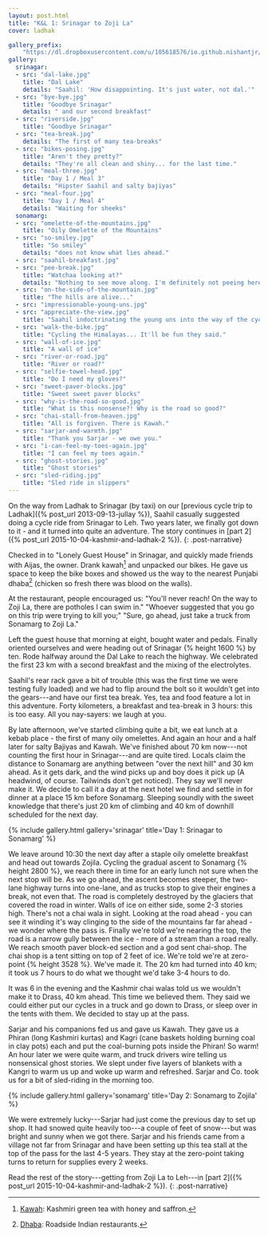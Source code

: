 ```yaml
---
layout: post.html
title: "K&L 1: Srinagar to Zoji La"
cover: ladhak

gallery_prefix:
    "https://dl.dropboxusercontent.com/u/105618576/io.github.nishantjr/images/kashmir-and-ladhak"
gallery:
  srinagar:
  - src: "dal-lake.jpg"
    title: "Dal Lake"
    details: "Saahil: 'How disappointing. It's just water, not dal.'"
  - src: "bye-bye.jpg"
    title: "Goodbye Srinagar"
    details: " and our second breakfast"
  - src: "riverside.jpg"
    title: "Goodbye Srinagar"
  - src: "tea-break.jpg"
    details: "The first of many tea-breaks"
  - src: "bikes-posing.jpg"
    title: "Aren't they pretty?"
    details: "They're all clean and shiny... for the last time."
  - src: "meal-three.jpg"
    title: "Day 1 / Meal 3"
    details: "Hipster Saahil and salty bajiyas"
  - src: "meal-four.jpg"
    title: "Day 1 / Meal 4"
    details: "Waiting for sheeks"
  sonamarg:
  - src: "omelette-of-the-mountains.jpg"
    title: "Oily Omelette of the Mountains"
  - src: "so-smiley.jpg"
    title: "So smiley"
    details: "does not know what lies ahead."
  - src: "saahil-breakfast.jpg"
  - src: "pee-break.jpg"
    title: "Watchaa looking at?"
    details: "Nothing to see move along. I'm definitely not peeing here."
  - src: "on-the-side-of-the-mountain.jpg"
    title: "The hills are alive..."
  - src: "impressionable-young-uns.jpg"
  - src: "appreciate-the-view.jpg"
    title: "Saahil indoctrinating the young uns into the way of the cycle."
  - src: "walk-the-bike.jpg"
    title: "Cycling the Himalayas... It'll be fun they said."
  - src: "wall-of-ice.jpg"
    title: "A wall of ice"
  - src: "river-or-road.jpg"
    title: "River or road?"
  - src: "selfie-towel-head.jpg"
    title: "Do I need my gloves?"
  - src: "sweet-paver-blocks.jpg"
    title: "Sweet sweet paver blocks"
  - src: "why-is-the-road-so-good.jpg"
    title: "What is this nonsense?! Why is the road so good?"
  - src: "chai-stall-from-heaven.jpg"
    title: "All is forgiven. There is Kawah."
  - src: "sarjar-and-warmth.jpg"
    title: "Thank you Sarjar - we owe you."
  - src: "i-can-feel-my-toes-again.jpg"
    title: "I can feel my toes again."
  - src: "ghost-stories.jpg"
    title: "Ghost stories"
  - src: "sled-riding.jpg"
    title: "Sled ride in slippers"
---
```


On the way from Ladhak to Srinagar (by taxi) on our [previous cycle trip to
Ladhak]({% post_url 2013-09-13-jullay %}), Saahil casually suggested doing a
cycle ride from Srinagar to Leh. Two years later, we finally got down to it -
and it turned into quite an adventure. The story continues in [part
2]({% post_url 2015-10-04-kashmir-and-ladhak-2 %}).
{: .post-narrative}

Checked in to "Lonely Guest House" in Srinagar, and quickly made friends with
Aijas, the owner. Drank kawah[^1] and unpacked our bikes. He gave us space to
keep the bike boxes and showed us the way to the nearest Punjabi dhaba[^2]
(chicken so fresh there was blood on the walls).

At the restaurant, people encouraged us: "You'll never reach! On the way to
Zoji La, there are potholes I can swim in." "Whoever suggested that you go on
this trip were trying to kill you;"  "Sure, go ahead, just take a truck from
Sonamarg to Zoji La."

Left the guest house that morning at eight, bought water and pedals. Finally
oriented ourselves and were heading out of Srinagar {% height 1600 %} by ten.
Rode halfway around the Dal Lake to reach the highway. We celebrated the first
23 km with a second breakfast and the mixing of the electrolytes.

Saahil's rear rack gave a bit of trouble (this was the first time we were
testing fully loaded) and we had to flip around the bolt so it wouldn't get into
the gears---and have our first tea break. Yes, tea and food feature a lot in
this adventure. Forty kilometers, a breakfast and tea-break in 3 hours: this is
too easy. All you nay-sayers: we laugh at you.

By late afternoon, we've started climbing quite a bit, we eat lunch at a kebab
place - the first of many oily omelettes. And again an hour and a half later for
salty Bajiyas and Kawah. We've finished about 70 km now---not counting the first
hour in Srinagar---and are quite tired. Locals claim the distance to Sonamarg are
anything between "over the next hill" and 30 km ahead. As it gets dark, and the
wind picks up and boy does it pick up (A headwind, of course. Tailwinds don't
get noticed). They say we'll never make it. We decide to call it a day at the
next hotel we find and settle in for dinner at a place 15 km before Sonamarg.
Sleeping soundly with the sweet knowledge that there's just 20 km of climbing and
40 km of downhill scheduled for the next day.

{% include gallery.html gallery='srinagar' title='Day 1: Srinagar to Sonamarg' %}

We leave around 10:30 the next day after a staple oily omelette breakfast and
head out towards Zojila. Cycling the gradual ascent to Sonamarg {% height 2800 %},
we reach there in time for an early lunch not sure when the next stop will
be. As we go ahead, the ascent becomes steeper, the two-lane highway turns into
one-lane, and as trucks stop to give their engines a break, not even that. The
road is completely destroyed by the glaciers that covered the road in winter.
Walls of ice on either side, some 2-3 stories high. There's not a chai wala in
sight.  Looking at the road ahead - you can see it winding it's way clinging to
the side of the mountains far far ahead - we wonder where the pass is. Finally
we're told we're nearing the top, the road is a narrow gully between the ice -
more of a stream than a road really. We reach smooth paver block-ed section and
a god sent chai-shop. The chai shop is a tent sitting on top of 2 feet of ice.
We're told we're at zero-point {% height 3528 %}. We've made it. The 20 km had
turned into 40 km; it took us 7 hours to do what we thought we'd take 3-4 hours
to do.

It was 6 in the evening and the Kashmir chai walas told us we wouldn't make it
to Drass, 40 km ahead. This time we believed them. They said we could either put
our cycles in a truck and go down to Drass, or sleep over in the tents with
them. We decided to stay up at the pass.

Sarjar and his companions fed us and gave us Kawah. They gave us a Phiran
(long Kashmiri kurtas) and Kagri (cane baskets holding burning coal in clay
pots) each and put the coal-burning pots inside the Phiran! So warm! An hour
later we were quite warm, and truck drivers wire telling us nonsensical ghost
stories. We slept under five layers of blankets with a Kangri to warm us up and
woke up warm and refreshed.  Sarjar and Co. took us for a bit of sled-riding in
the morning too.

{% include gallery.html gallery='sonamarg' title='Day 2: Sonamarg to Zojila' %}

We were extremely lucky---Sarjar had just come the previous day to set up shop.
It had snowed quite heavily too---a couple of feet of snow---but was bright and
sunny when we got there. Sarjar and his friends came from a village not far
from Srinagar and have been setting up this tea stall at the top of the pass for
the last 4-5 years. They stay at the zero-point taking turns to return for
supplies every 2 weeks.

Read the rest of the story---getting from Zoji La to Leh---in [part 2]({% post_url 2015-10-04-kashmir-and-ladhak-2 %}).
{: .post-narrative}

[^1]: [Kawah](https://en.wikipedia.org/wiki/Kahwah): Kashmiri green tea with honey and saffron.
[^2]: [Dhaba](https://en.wikipedia.org/wiki/Dhaba): Roadside Indian restaurants.

